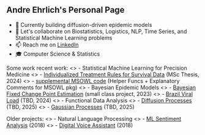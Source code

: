 ## Andre Ehrlich's Personal Page

- 🌱 Currently building diffusion-driven epidemic models
- 👯 Let's collaborate on Biostatistics, Logistics, NLP, Time Series, and Statistical Machine Learning problems
- 📫 Reach me on [LinkedIn](https://www.linkedin.com/in/andre-ehrlich-35942384/)
- 🎓 Computer Science & Statistics

Some work recent work: 
<> - Statistical Machine Learning for Precision Medicine
   <> - [Individualized Treatment Rules for Survival Data](https://github.com/andreehrlich/individualized-treatment-survival) (MSc Thesis, 2024)
  <>  - [supplemental MSOWL code](https://github.com/andreehrlich/msowl) (Helper Funcs + Explanatory Comments for MSOWL pkg)
<> - Bayesian Epidemic Models 
   <> - [Bayesian Fixed Change Point Estimation](https://github.com/andreehrlich/epidemic_transmission_change_point) (small class project, 2023)
  <>  - [Brazil Viral Load](https://github.com/andreehrlich/brazil-viral-load) (TBD, 2024)
<> - Functional Data Analysis 
  <> - [Diffusion Processes](https://github.com/andreehrlich/neural-diffusion-processes) (TBD, 2025)
  <> - [Gaussian Processes](https://github.com/andreehrlich/gaussian-processes) (TBD, 2025) 

Older projects:
<> - Natural Language Processing
   <> - [ML Sentiment Analysis](https://github.com/andreehrlich/Machine-Learning-Sentiment-Analysis-Methods) (2018)
   <> - [Digital Voice Assistant](https://github.com/andreehrlich/Daily-Briefing-Voice-Assistant) (2018)
